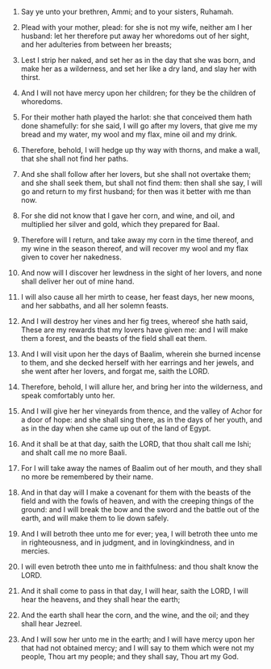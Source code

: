 1. Say ye unto your brethren, Ammi; and to your sisters, Ruhamah.

2. Plead with your mother, plead: for she is not my wife, neither am
I her husband: let her therefore put away her whoredoms out of her
sight, and her adulteries from between her breasts;

3. Lest I strip
her naked, and set her as in the day that she was born, and make her
as a wilderness, and set her like a dry land, and slay her with
thirst.

4. And I will not have mercy upon her children; for they be the
children of whoredoms.

5. For their mother hath played the harlot: she that conceived them
hath done shamefully: for she said, I will go after my lovers, that
give me my bread and my water, my wool and my flax, mine oil and my
drink.

6. Therefore, behold, I will hedge up thy way with thorns, and make a
wall, that she shall not find her paths.

7. And she shall follow after her lovers, but she shall not overtake
them; and she shall seek them, but shall not find them: then shall she
say, I will go and return to my first husband; for then was it better
with me than now.

8. For she did not know that I gave her corn, and wine, and oil, and
multiplied her silver and gold, which they prepared for Baal.

9. Therefore will I return, and take away my corn in the time
thereof, and my wine in the season thereof, and will recover my wool
and my flax given to cover her nakedness.

10. And now will I discover her lewdness in the sight of her lovers,
and none shall deliver her out of mine hand.

11. I will also cause all her mirth to cease, her feast days, her new
moons, and her sabbaths, and all her solemn feasts.

12. And I will destroy her vines and her fig trees, whereof she hath
said, These are my rewards that my lovers have given me: and I will
make them a forest, and the beasts of the field shall eat them.

13. And I will visit upon her the days of Baalim, wherein she burned
incense to them, and she decked herself with her earrings and her
jewels, and she went after her lovers, and forgat me, saith the LORD.

14. Therefore, behold, I will allure her, and bring her into the
wilderness, and speak comfortably unto her.

15. And I will give her her vineyards from thence, and the valley of
Achor for a door of hope: and she shall sing there, as in the days of
her youth, and as in the day when she came up out of the land of
Egypt.

16. And it shall be at that day, saith the LORD, that thou shalt call
me Ishi; and shalt call me no more Baali.

17. For I will take away the names of Baalim out of her mouth, and
they shall no more be remembered by their name.

18. And in that day will I make a covenant for them with the beasts
of the field and with the fowls of heaven, and with the creeping
things of the ground: and I will break the bow and the sword and the
battle out of the earth, and will make them to lie down safely.

19. And I will betroth thee unto me for ever; yea, I will betroth
thee unto me in righteousness, and in judgment, and in lovingkindness,
and in mercies.

20. I will even betroth thee unto me in faithfulness: and thou shalt
know the LORD.

21. And it shall come to pass in that day, I will hear, saith the
LORD, I will hear the heavens, and they shall hear the earth;

22. And
the earth shall hear the corn, and the wine, and the oil; and they
shall hear Jezreel.

23. And I will sow her unto me in the earth; and I will have mercy
upon her that had not obtained mercy; and I will say to them which
were not my people, Thou art my people; and they shall say, Thou art
my God.